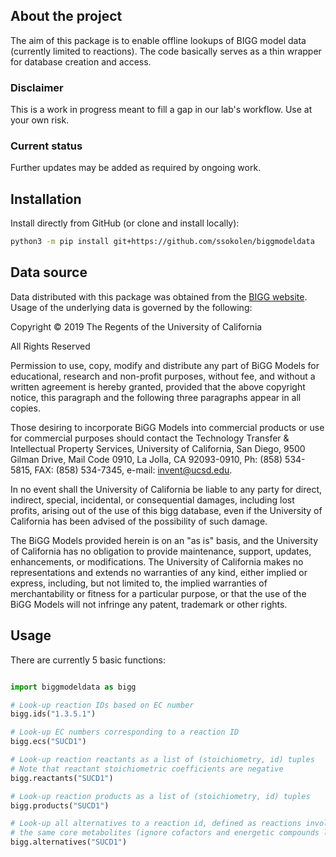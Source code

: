 ## About the project

The aim of this package is to enable offline lookups of BIGG model data (currently limited to reactions). The code basically serves as a thin wrapper for database creation and access.

### Disclaimer
This is a work in progress meant to fill a gap in our lab's workflow. Use at your own risk.

### Current status
Further updates may be added as required by ongoing work.

## Installation

Install directly from GitHub (or clone and install locally):

```sh
python3 -m pip install git+https://github.com/ssokolen/biggmodeldata
```
## Data source

Data distributed with this package was obtained from the [BIGG website]. Usage of the underlying data is governed by the following:

[BIGG website]: https://ccv-cvc.ca/indexresearcher-eng.frm


Copyright © 2019 The Regents of the University of California

All Rights Reserved

Permission to use, copy, modify and distribute any part of BiGG Models for educational, research and non-profit purposes, without fee, and without a written agreement is hereby granted, provided that the above copyright notice, this paragraph and the following three paragraphs appear in all copies.

Those desiring to incorporate BiGG Models into commercial products or use for commercial purposes should contact the Technology Transfer & Intellectual Property Services, University of California, San Diego, 9500 Gilman Drive, Mail Code 0910, La Jolla, CA 92093-0910, Ph: (858) 534-5815, FAX: (858) 534-7345, e-mail: invent@ucsd.edu.

In no event shall the University of California be liable to any party for direct, indirect, special, incidental, or consequential damages, including lost profits, arising out of the use of this bigg database, even if the University of California has been advised of the possibility of such damage.

The BiGG Models provided herein is on an "as is" basis, and the University of California has no obligation to provide maintenance, support, updates, enhancements, or modifications. The University of California makes no representations and extends no warranties of any kind, either implied or express, including, but not limited to, the implied warranties of merchantability or fitness for a particular purpose, or that the use of the BiGG Models will not infringe any patent, trademark or other rights.

## Usage

There are currently 5 basic functions:

```python

import biggmodeldata as bigg

# Look-up reaction IDs based on EC number
bigg.ids("1.3.5.1")

# Look-up EC numbers corresponding to a reaction ID
bigg.ecs("SUCD1")

# Look-up reaction reactants as a list of (stoichiometry, id) tuples
# Note that reactant stoichiometric coefficients are negative
bigg.reactants("SUCD1")

# Look-up reaction products as a list of (stoichiometry, id) tuples
bigg.products("SUCD1")

# Look-up all alternatives to a reaction id, defined as reactions involving
# the same core metabolites (ignore cofactors and energetic compounds like ATP)
bigg.alternatives("SUCD1")
```

